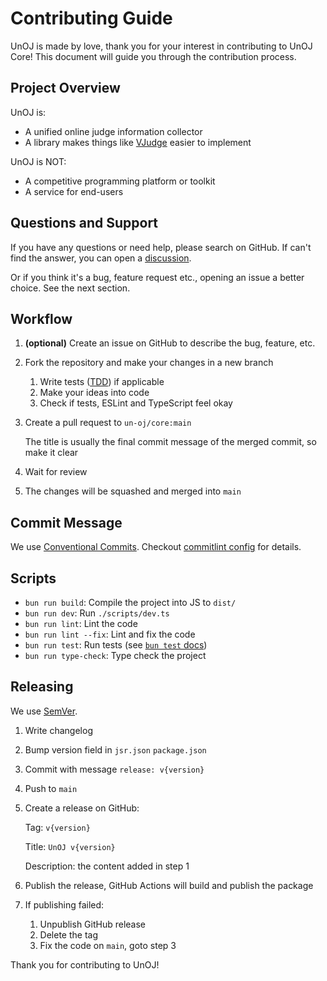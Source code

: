 # Contributing Guide

UnOJ is made by love, thank you for your interest in contributing to UnOJ Core! This document will guide you through the contribution process.

## Project Overview

UnOJ is:

- A unified online judge information collector
- A library makes things like [VJudge](https://vjudge.net) easier to implement

UnOJ is NOT:

- A competitive programming platform or toolkit
- A service for end-users

## Questions and Support

If you have any questions or need help, please search on GitHub. If can't find the answer, you can open a [discussion](https://github.com/un-oj/core/discussions).

Or if you think it's a bug, feature request etc., opening an issue a better choice. See the next section.

## Workflow

1. **(optional)** Create an issue on GitHub to describe the bug, feature, etc.
2. Fork the repository and make your changes in a new branch
    1. Write tests ([TDD](https://en.wikipedia.org/wiki/Test-driven_development)) if applicable
    2. Make your ideas into code
    3. Check if tests, ESLint and TypeScript feel okay
3. Create a pull request to `un-oj/core:main`

    The title is usually the final commit message of the merged commit, so make it clear
4. Wait for review
5. The changes will be squashed and merged into `main`

## Commit Message

We use [Conventional Commits](https://www.conventionalcommits.org/en/v1.0.0/). Checkout [commitlint config](./commitlint.config.js) for details.

## Scripts

- `bun run build`: Compile the project into JS to `dist/`
- `bun run dev`: Run `./scripts/dev.ts`
- `bun run lint`: Lint the code
- `bun run lint --fix`: Lint and fix the code
- `bun run test`: Run tests (see [`bun test` docs](https://bun.sh/docs/cli/test))
- `bun run type-check`: Type check the project

## Releasing

We use [SemVer](https://semver.org/spec/v2.0.0.html).

1. Write changelog
2. Bump version field in `jsr.json` `package.json`
3. Commit with message `release: v{version}`
4. Push to `main`
5. Create a release on GitHub:

    Tag: `v{version}`

    Title: `UnOJ v{version}`

    Description: the content added in step 1
6. Publish the release, GitHub Actions will build and publish the package
7. If publishing failed:

    1. Unpublish GitHub release
    2. Delete the tag
    3. Fix the code on `main`, goto step 3

Thank you for contributing to UnOJ!
